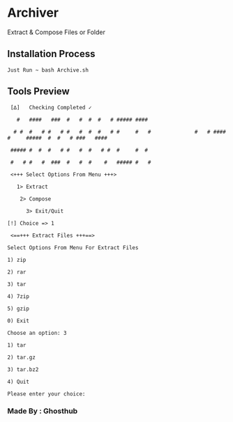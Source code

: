 # Archiver
Extract &amp; Compose Files or Folder 

## Installation Process 
```
Just Run ~ bash Archive.sh 
```

## Tools Preview 
```
 [∆]   Checking Completed ✓

   #   ####   ###  #   #  #  #   # ##### ####

  # #  #   # #   # #   #  #  #   # #     #   #              #   # ####  #     #####  #  #   # ###   ####

 ##### #  #  #   # #   #  #   # #  #     #  #

 #   # #   #  ###  #   #  #    #   ##### #   #

 <+++ Select Options From Menu +++>

   1> Extract

    2> Compose

      3> Exit/Quit

[!] Choice => 1

 <==+++ Extract Files +++==>

Select Options From Menu For Extract Files

1) zip

2) rar

3) tar

4) 7zip

5) gzip

0) Exit

Choose an option: 3

1) tar

2) tar.gz

3) tar.bz2

4) Quit

Please enter your choice:
```

### Made By : Ghosthub
